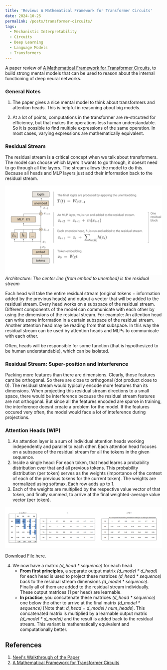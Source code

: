 ```yaml
---
title: 'Review: A Mathematical Framework for Transformer Circuits'
date: 2024-10-25
permalink: /posts/transformer-circuits/
tags:
  - Mechanistic Interpretability
  - Circuits
  - Deep Learning
  - Language Models
  - Transformers
---
```


A paper review of [A Mathematical Framework for Transformer Circuits](https://transformer-circuits.pub/2021/framework/index.html), to build strong mental models that can be used to reason about the internal functioning of deep neural networks.

### General Notes
1. The paper gives a nice mental model to think about transformers and attention heads. This is helpful in reasoning about big models.

2. At a lot of points, computations in the transformer are re-strcutred for efficiency, but that makes the operations less human understandable. So it is possible to find multiple expressions of the same operation. In most cases, varying expressions are mathematically equivalent.



### Residual Stream

The residual stream is a critical concept when we talk about transformers. The model can choose which layers it wants to go through, it doesnt need to go through all the layers. The stream allows the model to do this. Because all heads and MLP layers just add their information back to the residual stream. 


![Transformer Architecture](/images/blogs/architecture.png)
_Architecture: The center line (from embed to unembed) is the residual stream_

Each head will take the entire residual stream (original tokens + information added by the previous heads) and output a vector that will be added to the residual stream. Every head works on a subspace of the residual stream. Different components of the model can communicate with each other by using the dimensions of the residual stream. For example: An attention head can write some information in a certain subspace of the residual stream. Another attention head may be reading from that subspace. In this way the residual stream can be used by attention heads and MLPs to communicate with each other.

Often, heads will be responsible for some function (that is hypothesized to be human understandable), which can be isolated. 

### Residual Stream: Super-position and Interference
Packing more features than there are dimensions. Clearly, those features cant be orthogonal. So there are close to orthogonal (dot product close to 0). The residual stream would typically encode more features than its dimensions. When projecting this residual stream directions to a small space, there would be interference because the residual stream features are not orthogonal. But since all the features encoded are sparse in training, the interference doesnt create a problem for the model. If the features occured very often, the model would face a lot of inteference during projections.

### Attention Heads (WIP)


1. An attention layer is a sum of individual attention heads working independently and parallel to each other. Each attention head focuses on a subspace of the residual stream for all the tokens in the given sequence.
2. Inside a single head: For each token, that head learns a probability distribution over that and all previous tokens. This probability distribution (per token) serves as the weights (importance of the context of each of the previous tokens for the current token). The weights are normalized using softmax. Each row adds up to 1.
3. Each of the weights are multiplied by the respective value vector of that token, and finally summed, to arrive at the final weighted-average value vector (per token).

![Attention Visual](/images/blogs/attention_visual.png)

[Download File here.](https://pratik-doshi-99.github.io/files/attention_visual.xlsx)

4. We now have a matrix _(d_head * sequence)_ for each head.
   * **From first principles**, a separate output matrix _(d_model * d_head)_ for each head is used to project these matrices _(d_head * sequence)_ back to the residual stream dimensions _(d_model * sequence)_. Finally all of them are added to the residual stream individually. These output matrices (1 per head) are learnable.
   * **In practice**, you concatenate these matrices _(d_head * sequence)_ one below the other to arrive at the final matrix _(d_model * sequence)_ [Note that: _d_head = d_model / num_heads_]. This concatenated matrix is multiplied by a learnable output matrix _(d_model * d_model)_ and the result is added back to the residual stream. This variant is mathematically equivalent and computationally better.












## References
1. [Neel's Walkthrough of the Paper](https://youtu.be/KV5gbOmHbjU?si=AybyWlRCTxAFhuqO)
2. [A Mathematical Framework for Transformer Circuits](https://transformer-circuits.pub/2021/framework/index.html)

